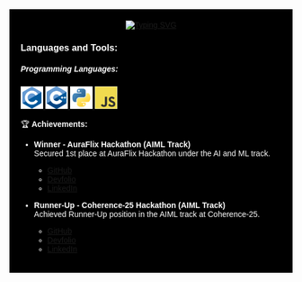 <div style="background-color: black; color: white; padding: 20px; font-family: Arial, sans-serif;">
  
  <!-- Typing SVG -->
  <div align="center">
    <a href="https://git.io/typing-svg">
      <img src="https://readme-typing-svg.herokuapp.com?font=Fira+Code&size=30&pause=1000&color=1ACD55&center=true&width=435&lines=Hi+I'm+Liza+Glanisha" alt="Typing SVG" />
    </a> 
  </div>

  <h3 align="left">Languages and Tools:</h3>
  <p align="left">
    <h5 align="left">Programming Languages:</h5>
    <a href="https://www.cprogramming.com/" target="_blank" rel="noreferrer">
      <img src="https://raw.githubusercontent.com/devicons/devicon/master/icons/c/c-original.svg" alt="c" width="40" height="40"/> 
    </a>
    <a href="https://www.w3schools.com/cpp/" target="_blank" rel="noreferrer">
      <img src="https://raw.githubusercontent.com/devicons/devicon/master/icons/cplusplus/cplusplus-original.svg" alt="cplusplus" width="40" height="40"/> 
    </a>
    <a href="https://www.python.org" target="_blank" rel="noreferrer">
      <img src="https://raw.githubusercontent.com/devicons/devicon/master/icons/python/python-original.svg" alt="python" width="40" height="40"/> 
    </a>
    <a href="https://developer.mozilla.org/en-US/docs/Web/JavaScript" target="_blank" rel="noreferrer">
      <img src="https://raw.githubusercontent.com/devicons/devicon/master/icons/javascript/javascript-original.svg" alt="javascript" width="40" height="40"/> 
    </a> 
  </p>

🏆 **Achievements:**
- **Winner - AuraFlix Hackathon (AIML Track)**  
  Secured 1st place at AuraFlix Hackathon under the AI and ML track.
  - [GitHub](https://github.com/Glanisha/InfluenceIQ)
  - [Devfolio](https://devfolio.co/projects/influenceiq-b938)
  - [LinkedIn](https://www.linkedin.com/posts/liza-glanisha-castelino-558802302_hackathonjourney-ai-machinelearning-activity-7313562219210825728-KnKS?utm_source=share&utm_medium=member_desktop&rcm=ACoAAFlQs8UBHZC6jCeDhwi_NFX5k2BXF_UT_9Q)

- **Runner-Up - Coherence-25 Hackathon (AIML Track)**  
  Achieved Runner-Up position in the AIML track at Coherence-25.
  - [GitHub](https://github.com/Glanisha/ScreenSmart)
  - [Devfolio](https://devfolio.co/projects/screensmart-b0a3)
  - [LinkedIn](https://www.linkedin.com/posts/liza-glanisha-castelino-558802302_hackathonjourney-ai-machinelearning-activity-7313562219210825728-KnKS?utm_source=share&utm_medium=member_desktop&rcm=ACoAAFlQs8UBHZC6jCeDhwi_NFX5k2BXF_UT_9Q)


